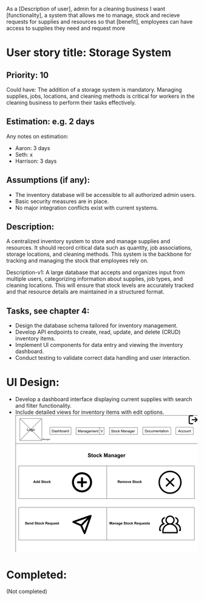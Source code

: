 As a [Description of user], admin for a cleaning business
I want [functionality], a system that allows me to manage, stock and recieve requests for supplies and resources 
so that [benefit], employees can have access to supplies they need and request more

# User story title: Storage System

## Priority: 10
Could have:
The addition of a storage system is mandatory. Managing supplies, jobs, locations, and cleaning methods is critical for workers in the cleaning business to perform their tasks effectively.

## Estimation: e.g. 2 days
Any notes on estimation:
* Aaron: 3 days
* Seth: x 
* Harrison: 3 days

## Assumptions (if any):
- The inventory database will be accessible to all authorized admin users.
- Basic security measures are in place.
- No major integration conflicts exist with current systems.

## Description:
A centralized inventory system to store and manage supplies and resources. It should record critical data such as quantity, job associations, storage locations, and cleaning methods. This system is the backbone for tracking and managing the stock that employees rely on.

Description-v1:
A large database that accepts and organizes input from multiple users, categorizing information about supplies, job types, and cleaning locations. This will ensure that stock levels are accurately tracked and that resource details are maintained in a structured format.

## Tasks, see chapter 4:
- Design the database schema tailored for inventory management.
- Develop API endpoints to create, read, update, and delete (CRUD) inventory items.
- Implement UI components for data entry and viewing the inventory dashboard.
- Conduct testing to validate correct data handling and user interaction.

# UI Design:
- Develop a dashboard interface displaying current supplies with search and filter functionality.
- Include detailed views for inventory items with edit options.
![User Story 3 Wireframe](user_story_wireframes/User_Story_3_Wireframe.png)

# Completed:
(Not completed)

